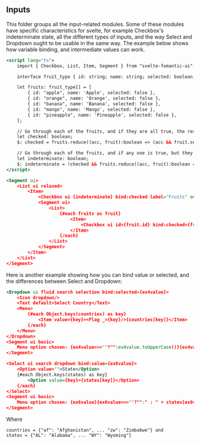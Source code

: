 ## Inputs

This folder groups all the input-related modules.  Some of these modules have specific characteristics for svelte, for example Checkbox's indeterminate state, all the different types of inputs, and the way Select and Dropdown ought to be usable in the same way.  The example below shows how variable binding, and intermediate values can work.

```xml
<script lang="ts">
    import { Checkbox, List, Item, Segment } from "svelte-fomantic-ui";

    interface fruit_type { id: string; name: string; selected: boolean; }

    let fruits: fruit_type[] = [
        { id: "apple", name: 'Apple', selected: false },
        { id: "orange", name: 'Orange', selected: false },
        { id: "banana", name: 'Banana', selected: false },
        { id: "mango", name: 'Mango', selected: false },
        { id: "pineapple", name: 'Pineapple', selected: false },
    ];

    // Go through each of the fruits, and if they are all true, the result is true, otherwise it is false.
    let checked: boolean;
    $: checked = fruits.reduce((acc, fruit):boolean => (acc && fruit.selected), true);

    // Go through each of the fruits, and if any one is true, but they are not all true, then it is in an intermediate state.
    let indeterminate: boolean;
    $: indeterminate = !checked && fruits.reduce((acc, fruit):boolean => (acc || fruit.selected), false);
</script>

<Segment ui>
    <List ui relaxed>
        <Item>
            <Checkbox ui {indeterminate} bind:checked label="Fruits" on:click={()=>{fruits.forEach((fruit) => {fruit.selected = !checked})}}/>
            <Segment ui>
                <List>
                    {#each fruits as fruit}
                        <Item>
                            <Checkbox ui id={fruit.id} bind:checked={fruit.selected} label={fruit.name}/>
                        </Item>
                    {/each}
                </List>
            </Segment>
        </Item>
    </List>
</Segment>
```

Here is another example showing how you can bind value or selected, and the differences between Select and Dropdown:
```xml
<Dropdown ui fluid search selection bind:selected={ex4value}>
    <Icon dropdown/>
    <Text default>Select Country</Text>
    <Menu>
        {#each Object.keys(countries) as key}
            <Item value={key}><Flag _={key}/>{countries[key]}</Item>
        {/each}
    </Menu>
</Dropdown>
<Segment ui basic>
    Menu option chosen: {ex4value===""?"":ex4value.toUpperCase()}{ex4value===""?"":" : " + countries[ex4value]}
</Segment>

<Select ui search dropdown bind:value={ex6value}>
    <Option value="">State</Option>
    {#each Object.keys(states) as key}
        <Option value={key}>{states[key]}</Option>
    {/each}
</Select>
<Segment ui basic>
    Menu option chosen: {ex6value}{ex6value===""?"":" : " + states[ex6value]}
</Segment>
```
Where
```code
countries = {"af": "Afghanistan", ... "zw": "Zimbabwe"} and
states = {"AL": "Alabama", ... "WY": "Wyoming"}
```